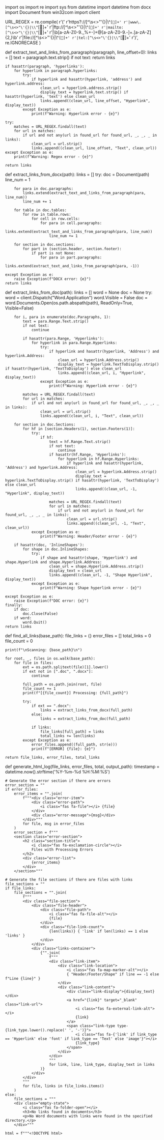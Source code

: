 import os
import re
import sys
from datetime import datetime
from docx import Document
from win32com import client

URL_REGEX = re.compile(
    r'('
    r'https?://[^\s<>"\'{}|\\^`[]+'
    r'|www\.[^\s<>"\'{}|\\^`[]+'
    r'|ftp://[^\s<>"\'{}|\\^`[]+'
    r'|mailto:[^\s<>"\'{}|\\^`[]+'
    r'|\b[a-zA-Z0-9._%+-]+@[a-zA-Z0-9.-]+\.[a-zA-Z]{2,}\b'
    r'|file://[^\s<>"\'{}|\\^`[]+'
    r'|tel:[^\s<>"\'{}|\\^`[]+'
    r')',
    re.IGNORECASE
)

def extract_text_and_links_from_paragraph(paragraph, line_offset=0):
    links = []
    text = paragraph.text.strip()
    if not text:
        return links

    if hasattr(paragraph, 'hyperlinks'):
        for hyperlink in paragraph.hyperlinks:
            try:
                if hyperlink and hasattr(hyperlink, 'address') and hyperlink.address:
                    clean_url = hyperlink.address.strip()
                    display_text = hyperlink.text.strip() if hasattr(hyperlink, 'text') else clean_url
                    links.append((clean_url, line_offset, "Hyperlink", display_text))
            except Exception as e:
                print(f"Warning: Hyperlink error - {e}")

    try:
        matches = URL_REGEX.findall(text)
        for url in matches:
            if url and not any(url in found_url for found_url, _, _, _ in links):
                clean_url = url.strip()
                links.append((clean_url, line_offset, "Text", clean_url))
    except Exception as e:
        print(f"Warning: Regex error - {e}")

    return links

def extract_links_from_docx(path):
    links = []
    try:
        doc = Document(path)
        line_num = 1

        for para in doc.paragraphs:
            links.extend(extract_text_and_links_from_paragraph(para, line_num))
            line_num += 1

        for table in doc.tables:
            for row in table.rows:
                for cell in row.cells:
                    for para in cell.paragraphs:
                        links.extend(extract_text_and_links_from_paragraph(para, line_num))
                        line_num += 1

        for section in doc.sections:
            for part in (section.header, section.footer):
                if part is not None:
                    for para in part.paragraphs:
                        links.extend(extract_text_and_links_from_paragraph(para, -1))

    except Exception as e:
        raise Exception(f"DOCX error: {e}")
    return links

def extract_links_from_doc(path):
    links = []
    word = None
    doc = None
    try:
        word = client.Dispatch("Word.Application")
        word.Visible = False
        doc = word.Documents.Open(os.path.abspath(path), ReadOnly=True, Visible=False)

        for i, para in enumerate(doc.Paragraphs, 1):
            text = para.Range.Text.strip()
            if not text:
                continue

            if hasattr(para.Range, 'Hyperlinks'):
                for hyperlink in para.Range.Hyperlinks:
                    try:
                        if hyperlink and hasattr(hyperlink, 'Address') and hyperlink.Address:
                            clean_url = hyperlink.Address.strip()
                            display_text = hyperlink.TextToDisplay.strip() if hasattr(hyperlink, 'TextToDisplay') else clean_url
                            links.append((clean_url, i, "Hyperlink", display_text))
                    except Exception as e:
                        print(f"Warning: Hyperlink error - {e}")

            matches = URL_REGEX.findall(text)
            for url in matches:
                if url and not any(url in found_url for found_url, _, _, _ in links):
                    clean_url = url.strip()
                    links.append((clean_url, i, "Text", clean_url))

        for section in doc.Sections:
            for hf in [section.Headers(1), section.Footers(1)]:
                try:
                    if hf:
                        text = hf.Range.Text.strip()
                        if not text:
                            continue
                        if hasattr(hf.Range, 'Hyperlinks'):
                            for hyperlink in hf.Range.Hyperlinks:
                                if hyperlink and hasattr(hyperlink, 'Address') and hyperlink.Address:
                                    clean_url = hyperlink.Address.strip()
                                    display_text = hyperlink.TextToDisplay.strip() if hasattr(hyperlink, 'TextToDisplay') else clean_url
                                    links.append((clean_url, -1, "Hyperlink", display_text))

                        matches = URL_REGEX.findall(text)
                        for url in matches:
                            if url and not any(url in found_url for found_url, _, _, _ in links):
                                clean_url = url.strip()
                                links.append((clean_url, -1, "Text", clean_url))
                except Exception as e:
                    print(f"Warning: Header/Footer error - {e}")

        if hasattr(doc, 'InlineShapes'):
            for shape in doc.InlineShapes:
                try:
                    if shape and hasattr(shape, 'Hyperlink') and shape.Hyperlink and shape.Hyperlink.Address:
                        clean_url = shape.Hyperlink.Address.strip()
                        display_text = clean_url
                        links.append((clean_url, -1, "Shape Hyperlink", display_text))
                except Exception as e:
                    print(f"Warning: Shape hyperlink error - {e}")

    except Exception as e:
        raise Exception(f"DOC error: {e}")
    finally:
        if doc:
            doc.Close(False)
        if word:
            word.Quit()
    return links

def find_all_links(base_path):
    file_links = {}
    error_files = []
    total_links = 0
    file_count = 0

    print(f"\nScanning: {base_path}\n")

    for root, _, files in os.walk(base_path):
        for file in files:
            ext = os.path.splitext(file)[1].lower()
            if ext not in [".doc", ".docx"]:
                continue

            full_path = os.path.join(root, file)
            file_count += 1
            print(f"[{file_count}] Processing: {full_path}")

            try:
                if ext == ".docx":
                    links = extract_links_from_docx(full_path)
                else:
                    links = extract_links_from_doc(full_path)

                if links:
                    file_links[full_path] = links
                    total_links += len(links)
            except Exception as e:
                error_files.append((full_path, str(e)))
                print(f"[ERROR] {file}: {e}")

    return file_links, error_files, total_links

def generate_html_log(file_links, error_files, total, output_path):
    timestamp = datetime.now().strftime('%Y-%m-%d %H:%M:%S')
    
    # Generate the error section if there are errors
    error_section = ""
    if error_files:
        error_items = "".join(
            f"""<div class="error-item">
                <div class="error-path">
                    <i class="fas fa-file"></i> {file}
                </div>
                <div class="error-message">{msg}</div>
            </div>"""
            for file, msg in error_files
        )
        error_section = f"""
        <section class="error-section">
            <h2 class="section-title">
                <i class="fas fa-exclamation-circle"></i>
                Files with Processing Errors
            </h2>
            <div class="error-list">
                {error_items}
            </div>
        </section>"""

    # Generate the file sections if there are files with links
    file_sections = ""
    if file_links:
        file_sections = "".join(
            f"""
            <div class="file-section">
                <div class="file-header">
                    <div class="file-path">
                        <i class="fas fa-file-alt"></i>
                        {file}
                    </div>
                    <div class="file-link-count">
                        {len(links)} { 'link' if len(links) == 1 else 'links' }
                    </div>
                </div>
                <div class="links-container">
                    {"".join(
                        f"""
                        <div class="link-item">
                            <div class="link-location">
                                <i class="fas fa-map-marker-alt"></i>
                                { "Header/Footer/Shape" if line == -1 else f"Line {line}" }
                            </div>
                            <div class="link-content">
                                <div class="link-display">{display_text}</div>
                                <a href="{link}" target="_blank" class="link-url">
                                    <i class="fas fa-external-link-alt"></i>
                                    {link}
                                </a>
                                <span class="link-type type-{link_type.lower().replace(' ', '-')}">
                                    <i class="fas fa-{'link' if link_type == 'Hyperlink' else 'font' if link_type == 'Text' else 'image'}"></i>
                                    {link_type}
                                </span>
                            </div>
                        </div>
                        """
                        for link, line, link_type, display_text in links
                    )}
                </div>
            </div>
            """
            for file, links in file_links.items()
        )
    else:
        file_sections = """
        <div class="empty-state">
            <i class="fas fa-folder-open"></i>
            <h3>No links found in documents</h3>
            <p>No Word documents with links were found in the specified directory.</p>
        </div>"""

    html = f"""<!DOCTYPE html>
<html lang="en">
<head>
    <meta charset="UTF-8">
    <meta name="viewport" content="width=device-width, initial-scale=1.0">
    <title>Word Document Link Report</title>
    <link href="https://fonts.googleapis.com/css2?family=Inter:wght@300;400;500;600;700&display=swap" rel="stylesheet">
    <link rel="stylesheet" href="https://cdnjs.cloudflare.com/ajax/libs/font-awesome/6.0.0/css/all.min.css">
    <style>
        /* CSS styles remain exactly the same as in the previous version */
        :root {{
            --primary: #4f46e5;
            --primary-light: #6366f1;
            --secondary: #10b981;
            --danger: #ef4444;
            --warning: #f59e0b;
            --background: #f9fafb;
            --card-bg: #ffffff;
            --text: #111827;
            --text-light: #6b7280;
            --border: #e5e7eb;
            --success-bg: #ecfdf5;
            --error-bg: #fef2f2;
            --hyperlink-bg: #e0e7ff;
            --text-hyperlink: #4338ca;
            --shape-bg: #f3e8ff;
            --text-shape: #7e22ce;
        }}

        * {{
            box-sizing: border-box;
            margin: 0;
            padding: 0;
        }}

        body {{
            font-family: 'Inter', -apple-system, BlinkMacSystemFont, 
                        'Segoe UI', Roboto, Oxygen, Ubuntu, Cantarell, 
                        'Open Sans', 'Helvetica Neue', sans-serif;
            line-height: 1.6;
            background-color: var(--background);
            color: var(--text);
            padding: 2rem 1rem;
        }}

        .container {{
            max-width: 1200px;
            margin: 0 auto;
        }}

        header {{
            text-align: center;
            margin-bottom: 3rem;
            padding-bottom: 2rem;
            border-bottom: 1px solid var(--border);
        }}

        .logo {{
            display: flex;
            align-items: center;
            justify-content: center;
            gap: 1rem;
            margin-bottom: 1rem;
        }}

        .logo-icon {{
            background-color: var(--primary);
            color: white;
            width: 48px;
            height: 48px;
            border-radius: 50%;
            display: flex;
            align-items: center;
            justify-content: center;
            font-size: 1.5rem;
        }}

        h1 {{
            font-size: 2rem;
            font-weight: 700;
            color: var(--text);
            margin-bottom: 0.5rem;
        }}

        .subtitle {{
            color: var(--text-light);
            font-size: 1rem;
            margin-bottom: 1.5rem;
        }}

        .stats-grid {{
            display: grid;
            grid-template-columns: repeat(auto-fit, minmax(220px, 1fr));
            gap: 1.5rem;
            margin-bottom: 3rem;
        }}

        .stat-card {{
            background: var(--card-bg);
            padding: 1.5rem;
            border-radius: 0.75rem;
            box-shadow: 0 1px 3px rgba(0,0,0,0.05);
            border-left: 4px solid var(--primary);
            transition: transform 0.2s ease;
        }}

        .stat-card:hover {{
            transform: translateY(-2px);
        }}

        .stat-card.success {{
            border-left-color: var(--secondary);
        }}

        .stat-card.warning {{
            border-left-color: var(--warning);
        }}

        .stat-card.error {{
            border-left-color: var(--danger);
        }}

        .stat-title {{
            font-size: 0.875rem;
            color: var(--text-light);
            margin-bottom: 0.5rem;
            display: flex;
            align-items: center;
            gap: 0.5rem;
        }}

        .stat-value {{
            font-size: 1.75rem;
            font-weight: 700;
            color: var(--text);
        }}

        .section-title {{
            font-size: 1.25rem;
            font-weight: 600;
            margin-bottom: 1.5rem;
            color: var(--text);
            display: flex;
            align-items: center;
            gap: 0.75rem;
        }}

        .section-title i {{
            color: var(--primary);
        }}

        .error-section {{
            background-color: var(--error-bg);
            padding: 1.5rem;
            border-radius: 0.75rem;
            margin-bottom: 3rem;
            border-left: 4px solid var(--danger);
        }}

        .error-item {{
            padding: 1rem;
            background-color: white;
            border-radius: 0.5rem;
            margin-bottom: 1rem;
            border-left: 3px solid var(--danger);
        }}

        .error-item:last-child {{
            margin-bottom: 0;
        }}

        .error-path {{
            font-weight: 600;
            color: var(--danger);
            margin-bottom: 0.5rem;
        }}

        .error-message {{
            color: var(--text);
            font-size: 0.9rem;
        }}

        .file-section {{
            background-color: var(--card-bg);
            border-radius: 0.75rem;
            box-shadow: 0 1px 3px rgba(0,0,0,0.05);
            margin-bottom: 2rem;
            overflow: hidden;
        }}

        .file-header {{
            padding: 1.25rem 1.5rem;
            background-color: var(--primary-light);
            color: white;
            display: flex;
            align-items: center;
            justify-content: space-between;
        }}

        .file-path {{
            font-weight: 500;
            font-size: 1rem;
            display: flex;
            align-items: center;
            gap: 0.75rem;
        }}

        .file-link-count {{
            background-color: white;
            color: var(--primary);
            padding: 0.25rem 0.75rem;
            border-radius: 999px;
            font-size: 0.875rem;
            font-weight: 600;
        }}

        .links-container {{
            padding: 1.5rem;
        }}

        .link-item {{
            padding: 1.25rem;
            border-radius: 0.5rem;
            background-color: white;
            margin-bottom: 1rem;
            border: 1px solid var(--border);
            transition: all 0.2s ease;
        }}

        .link-item:hover {{
            box-shadow: 0 2px 8px rgba(0,0,0,0.05);
            transform: translateY(-1px);
        }}

        .link-item:last-child {{
            margin-bottom: 0;
        }}

        .link-location {{
            font-size: 0.75rem;
            color: var(--text-light);
            margin-bottom: 0.5rem;
            display: flex;
            align-items: center;
            gap: 0.5rem;
        }}

        .link-content {{
            display: flex;
            flex-direction: column;
            gap: 0.5rem;
        }}

        .link-display {{
            font-weight: 500;
            color: var(--text);
            word-break: break-word;
        }}

        .link-url {{
            font-size: 0.875rem;
            color: var(--primary);
            text-decoration: none;
            word-break: break-all;
            display: flex;
            align-items: center;
            gap: 0.5rem;
        }}

        .link-url:hover {{
            text-decoration: underline;
        }}

        .link-type {{
            display: inline-flex;
            align-items: center;
            gap: 0.25rem;
            font-size: 0.75rem;
            padding: 0.25rem 0.5rem;
            border-radius: 999px;
            margin-top: 0.5rem;
        }}

        .type-hyperlink {{
            background-color: var(--hyperlink-bg);
            color: var(--text-hyperlink);
        }}

        .type-text {{
            background-color: var(--success-bg);
            color: var(--secondary);
        }}

        .type-shape {{
            background-color: var(--shape-bg);
            color: var(--text-shape);
        }}

        footer {{
            margin-top: 4rem;
            padding-top: 2rem;
            border-top: 1px solid var(--border);
            text-align: center;
            color: var(--text-light);
            font-size: 0.875rem;
        }}

        .empty-state {{
            text-align: center;
            padding: 3rem;
            color: var(--text-light);
        }}

        .empty-state i {{
            font-size: 2rem;
            margin-bottom: 1rem;
            color: var(--border);
        }}

        @media (max-width: 768px) {{
            body {{
                padding: 1rem 0.5rem;
            }}
            
            .stats-grid {{
                grid-template-columns: 1fr;
            }}
            
            .file-header {{
                flex-direction: column;
                align-items: flex-start;
                gap: 0.5rem;
            }}
        }}
    </style>
</head>
<body>
    <div class="container">
        <header>
            <div class="logo">
                <div class="logo-icon">
                    <i class="fas fa-link"></i>
                </div>
                <h1>Word Document Link Report</h1>
            </div>
            <p class="subtitle">Generated on {timestamp}</p>
        </header>

        <div class="stats-grid">
            <div class="stat-card">
                <div class="stat-title">
                    <i class="fas fa-link"></i>
                    Total Links Found
                </div>
                <div class="stat-value">{total}</div>
            </div>
            <div class="stat-card success">
                <div class="stat-title">
                    <i class="fas fa-file-alt"></i>
                    Files Processed
                </div>
                <div class="stat-value">{len(file_links)}</div>
            </div>
            <div class="stat-card error">
                <div class="stat-title">
                    <i class="fas fa-exclamation-triangle"></i>
                    Files with Errors
                </div>
                <div class="stat-value">{len(error_files)}</div>
            </div>
        </div>

        {error_section}

        <section>
            <h2 class="section-title">
                <i class="fas fa-file-word"></i>
                Document Links
            </h2>
            {file_sections}
        </section>

        <footer>
            <p>Report generated by Word Link Extractor</p>
            <p><i class="far fa-clock"></i> {timestamp}</p>
        </footer>
    </div>
</body>
</html>"""

    with open(output_path, 'w', encoding='utf-8') as f:
        f.write(html)

    print(f"\nReport saved to: {output_path}")

if __name__ == "__main__":
    try:
        base_path = input("Enter the base folder path: ").strip()
        if not os.path.exists(base_path):
            print("Error: Path does not exist.")
            sys.exit(1)

        output_file = "word_links_report.html"
        print("\nExtracting links...")
        links, errors, total = find_all_links(base_path)
        print("\nGenerating report...")
        generate_html_log(links, errors, total, output_file)
        print("\nDone!")
    except KeyboardInterrupt:
        print("\nCancelled by user.")
        sys.exit(0)
    except Exception as e:
        print(f"\nError: {str(e)}")
        sys.exit(1)
